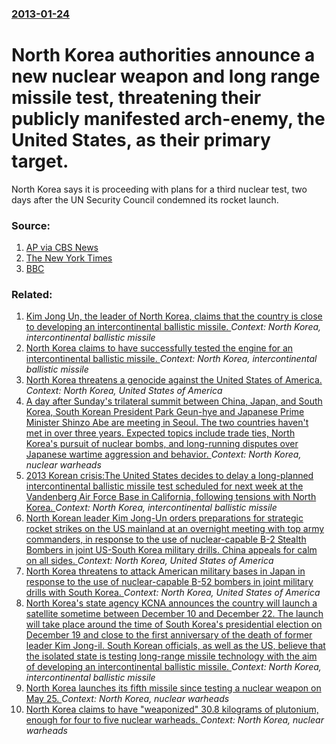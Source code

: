 ### [2013-01-24](/news/2013/01/24/index.md)

# North Korea authorities announce a new nuclear weapon and long range missile test, threatening their publicly manifested arch-enemy, the United States, as their primary target. 

North Korea says it is proceeding with plans for a third nuclear test, two days after the UN Security Council condemned its rocket launch.


### Source:

1. [AP via CBS News](http://www.cbsnews.com/8301-202_162-57565891/north-korea-almost-ready-for-nuclear-test-satellite-photos-suggest/)
2. [The New York Times](http://www.nytimes.com/2013/01/25/world/asia/north-korea-vows-nuclear-test-as-threats-intensify.html)
3. [BBC](http://www.bbc.co.uk/news/world-asia-21175466)

### Related:

1. [Kim Jong Un, the leader of North Korea, claims that the country is close to developing an intercontinental ballistic missile. ](/news/2017/01/1/kim-jong-un-the-leader-of-north-korea-claims-that-the-country-is-close-to-developing-an-intercontinental-ballistic-missile.md) _Context: North Korea, intercontinental ballistic missile_
2. [North Korea claims to have successfully tested the engine for an intercontinental ballistic missile. ](/news/2016/04/9/north-korea-claims-to-have-successfully-tested-the-engine-for-an-intercontinental-ballistic-missile.md) _Context: North Korea, intercontinental ballistic missile_
3. [North Korea threatens a genocide against the United States of America. ](/news/2016/04/4/north-korea-threatens-a-genocide-against-the-united-states-of-america.md) _Context: North Korea, United States of America_
4. [A day after Sunday's  trilateral summit between China, Japan, and South Korea, South Korean President Park Geun-hye and Japanese Prime Minister Shinzo Abe  are meeting in Seoul. The two countries haven't met  in over three years. Expected topics include trade ties, North Korea's pursuit of nuclear bombs, and long-running disputes over Japanese wartime aggression and behavior. ](/news/2015/11/2/a-day-after-sunday-s-trilateral-summit-between-china-japan-and-south-korea-south-korean-president-park-geun-hye-and-japanese-prime-minis.md) _Context: North Korea, nuclear warheads_
5. [2013 Korean crisis:The United States decides to delay a long-planned intercontinental ballistic missile test scheduled for next week at the Vandenberg Air Force Base in California, following tensions with North Korea. ](/news/2013/04/7/2013-korean-crisis-pthe-united-states-decides-to-delay-a-long-planned-intercontinental-ballistic-missile-test-scheduled-for-next-week-at-the.md) _Context: North Korea, intercontinental ballistic missile_
6. [North Korean leader Kim Jong-Un orders preparations for strategic rocket strikes on the US mainland at an overnight meeting with top army commanders, in response to the use of nuclear-capable B-2 Stealth Bombers in joint US-South Korea military drills. China appeals for calm on all sides. ](/news/2013/03/29/north-korean-leader-kim-jong-un-orders-preparations-for-strategic-rocket-strikes-on-the-us-mainland-at-an-overnight-meeting-with-top-army-co.md) _Context: North Korea, United States of America_
7. [North Korea threatens to attack American military bases in Japan in response to the use of nuclear-capable B-52 bombers in joint military drills with South Korea. ](/news/2013/03/21/north-korea-threatens-to-attack-american-military-bases-in-japan-in-response-to-the-use-of-nuclear-capable-b-52-bombers-in-joint-military-dr.md) _Context: North Korea, United States of America_
8. [North Korea's state agency KCNA announces the country will launch a satellite sometime between December 10 and December 22. The launch will take place around the time of South Korea's presidential election on December 19 and close to the first anniversary of the death of former leader Kim Jong-il. South Korean officials, as well as the US, believe that the isolated state is testing long-range missile technology with the aim of developing an intercontinental ballistic missile. ](/news/2012/12/1/north-korea-s-state-agency-kcna-announces-the-country-will-launch-a-satellite-sometime-between-december-10-and-december-22-the-launch-will.md) _Context: North Korea, intercontinental ballistic missile_
9. [ North Korea launches its fifth missile since testing a nuclear weapon on May 25. ](/news/2009/05/27/north-korea-launches-its-fifth-missile-since-testing-a-nuclear-weapon-on-may-25.md) _Context: North Korea, nuclear warheads_
10. [ North Korea claims to have "weaponized" 30.8 kilograms of plutonium, enough for four to five nuclear warheads. ](/news/2009/01/17/north-korea-claims-to-have-weaponized-30-8-kilograms-of-plutonium-enough-for-four-to-five-nuclear-warheads.md) _Context: North Korea, nuclear warheads_
